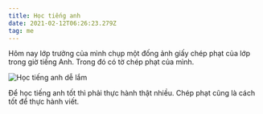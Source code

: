 ```yaml
---
title: Học tiếng anh
date: 2021-02-12T06:26:23.279Z
tag: me
---
```

Hôm nay lớp trưởng của mình chụp một đống ảnh giấy chép phạt của lớp trong giờ tiếng Anh. Trong đó có tờ chép phạt của mình.

![Học tiếng anh dễ lắm](/uploads/146473358_1837594839724665_5346601456917827507_o.jpg "Học tiếng anh dễ lắm")

Để học tiếng anh tốt thì phải thực hành thật nhiều. Chép phạt cũng là cách tốt để thực hành viết.